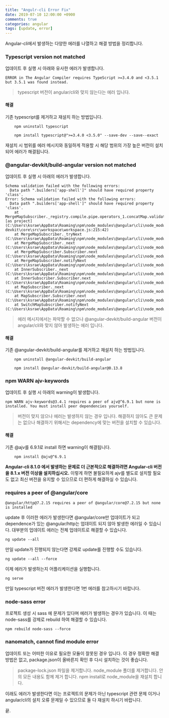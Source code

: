 ```yaml
---
title: "Angulr-cli Error Fix"
date: 2019-07-10 12:00:00 +0900
comments: true
categories: angular
tags: [update, error]
---
```



Angular-cli에서 발생하는 다양한 에러를 나열하고 해결 방법을 정리합니다.


### Typescript version not matched

업데이트 후 실행 시 아래와 유사한 에러가 발생합니다.

    ERROR in The Angular Compiler requires TypeScript >=3.4.0 and <3.5.1 but 3.5.1 was found instead.
    

> typescript 버전이 angular/cli와 맞지 않는다는 에러 입니다.


#### 해결

기존 typescript를 제거하고 재설치 하는 방법입니다.

        npm uninstall typescript

        npm install typescript@">=3.4.0 <3.5.0" --save-dev --save--exact

재설치 시 범위를 에러 메시지와 동일하게 적용할 시 해당 범위의 가장 높은 버전이 설치 되어 에러가 해결됩니다.


### @angular-devkit/build-angular version not matched

업데이트 후 실행 시 아래의 에러가 발생합니다.

```
Schema validation failed with the following errors:
  Data path ".builders['app-shell']" should have required property 'class'.
Error: Schema validation failed with the following errors:
  Data path ".builders['app-shell']" should have required property 'class'.
    at MergeMapSubscriber._registry.compile.pipe.operators_1.concatMap.validatorResult [as project] (C:\Users\ksrae\AppData\Roaming\npm\node_modules\@angular\cli\node_modules\@angular-devkit\core\src\workspace\workspace.js:215:42)
    at MergeMapSubscriber._tryNext (C:\Users\ksrae\AppData\Roaming\npm\node_modules\@angular\cli\node_modules\rxjs\internal\operators\mergeMap.js:69:27)
    at MergeMapSubscriber._next (C:\Users\ksrae\AppData\Roaming\npm\node_modules\@angular\cli\node_modules\rxjs\internal\operators\mergeMap.js:59:18)
    at MergeMapSubscriber.Subscriber.next (C:\Users\ksrae\AppData\Roaming\npm\node_modules\@angular\cli\node_modules\rxjs\internal\Subscriber.js:67:18)
    at MergeMapSubscriber.notifyNext (C:\Users\ksrae\AppData\Roaming\npm\node_modules\@angular\cli\node_modules\rxjs\internal\operators\mergeMap.js:92:26)
    at InnerSubscriber._next (C:\Users\ksrae\AppData\Roaming\npm\node_modules\@angular\cli\node_modules\rxjs\internal\InnerSubscriber.js:28:21)
    at InnerSubscriber.Subscriber.next (C:\Users\ksrae\AppData\Roaming\npm\node_modules\@angular\cli\node_modules\rxjs\internal\Subscriber.js:67:18)
    at MapSubscriber._next (C:\Users\ksrae\AppData\Roaming\npm\node_modules\@angular\cli\node_modules\rxjs\internal\operators\map.js:55:26)
    at MapSubscriber.Subscriber.next (C:\Users\ksrae\AppData\Roaming\npm\node_modules\@angular\cli\node_modules\rxjs\internal\Subscriber.js:67:18)
    at SwitchMapSubscriber.notifyNext (C:\Users\ksrae\AppData\Roaming\npm\node_modules\@angular\cli\node_modules\rxjs\internal\operators\switchMap.js:86:26)
```

> 에러 메시지에서는 파악할 수 없으나 @angular-devkit/build-angular 버전이 angular/cli와 맞지 않아 발생하는 에러 입니다.


#### 해결

기존 @angular-devkit/build-angular를 제거하고 재설치 하는 방법입니다.

        npm uninstall @angular-devkit/build-angular

        npm install @angular-devkit/build-angular@0.13.8



### npm WARN ajv-keywords

업데이트 후 실행 시 아래의 warning이 발생합니다.

```
npm WARN ajv-keywords@3.4.1 requires a peer of ajv@^6.9.1 but none is installed. You must install peer dependencies yourself.
```


> 버전이 맞지 않으나 에러는 발생하지 않는 경우 입니다. 해결하지 않아도 큰 문제는 없으나 해결하기 위해서는 dependency에 맞는 버전을 설치할 수 있습니다.

#### 해결

기존 @ajv를 6.9.1로 install 하면 warning이 해결됩니다.

        npm install @ajv@^6.9.1


<strong>Angular-cli 8.1.0 에서 발생하는 문제로 더 근본적으로 해결하려면 Angular-cli 버전을 8.1.x 버전 이상을 설치하십시오.</strong>
이렇게 하면 불필요하게 ajv를 별도로 설치할 필요도 없고 최신 버전을 유지할 수 있으므로 더 편하게 해결하실 수 있습니다.




### requires a peer of @angular/core

```
@angular/http@7.2.15 requires a peer of @angular/core@7.2.15 but none is installed
```


update 후 이러한 에러가 발생한다면 @angular/core만 업데이트가 되고 dependence가 있는 @angular/http는 업데이트 되지 않아 발생한 에러일 수 있습니다.
대부분의 업데이트 에러는 전체 업데이트로 해결할 수 있습니다. 

```command
ng update --all
```

만일 update가 진행되지 않는다면 강제로 update를 진행할 수도 있습니다.

```command
ng update --all --force
```

이제 에러가 발생하는지 어플리케이션을 실행합니다.

```command
ng serve
```

만일 typescript 버전 에러가 발생한다면 1번 에러를 참고하시기 바랍니다.




### node-sass error

프로젝트 생성 시 sass 에 문제가 있다며 에러가 발생하는 경우가 있습니다.
이 때는 node-sass를 강제로 rebuild 하여 해결할 수 있습니다.

```command
npm rebuild node-sass --force
```

### nanomatch, cannot find module error

업데이트 또는 어떠한 이유로 필요한 모듈이 잘못된 경우 입니다. 이 경우 정확한 해결 방법은 없고, package.json이 올바른지 확인 후 다시 설치하는 것이 좋습니다.

> package-lock.json 파일을 제거합니다.
> node_module 폴더를 제거합니다. 안의 모든 내용도 함께 제거 합니다.
> npm install로 node_module을 재설치 합니다.

이래도 에러가 발생한다면 이는 프로젝트의 문제가 아닌 typescript 관련 문제 이거나 angular/cli의 설치 오류 문제일 수 있으므로 둘 다 재설치 하시기 바랍니다.





끝.


